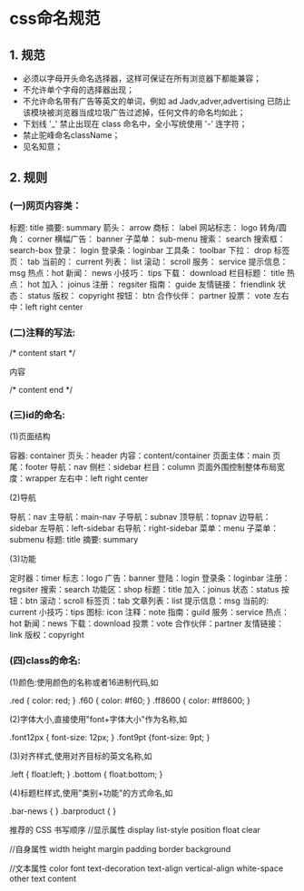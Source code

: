 # css命名规范

## 1. 规范

- 必须以字母开头命名选择器，这样可保证在所有浏览器下都能兼容；
- 不允许单个字母的选择器出现；
- 不允许命名带有广告等英文的单词，例如 ad Jadv,adver,advertising 已防止该模块被浏览器当成垃圾广告过滤掉，任何文件的命名均如此；
- 下划线 '_'  禁止出现在 class 命名中，全小写统使用 '-' 连字符；
- 禁止驼峰命名className；
- 见名知意；

## 2. 规则

### (一)网页内容类：

标题: title
摘要: summary
箭头： arrow
商标： label
网站标志： logo
转角/圆角： corner
横幅广告： banner
子菜单： sub-menu
搜索： search
搜索框： search-box
登录： login
登录条：loginbar
工具条： toolbar
下拉： drop
标签页： tab
当前的： current
列表： list
滚动： scroll
服务： service
提示信息： msg
热点：hot
新闻： news
小技巧： tips
下载： download
栏目标题： title
热点： hot
加入： joinus
注册： regsiter
指南： guide
友情链接： friendlink
状态： status
版权： copyright
按钮： btn
合作伙伴： partner
投票： vote
左右中：left right center

### (二)注释的写法:

/*  content start  */

内容

/*  content end  */

### (三)id的命名:

(1)页面结构

容器: container
页头：header
内容：content/container
页面主体：main
页尾：footer
导航：nav
侧栏：sidebar
栏目：column
页面外围控制整体布局宽度：wrapper
左右中：left right center

(2)导航

导航：nav
主导航：main-nav
子导航：subnav
顶导航：topnav
边导航：sidebar
左导航：left-sidebar
右导航：right-sidebar
菜单：menu
子菜单：submenu
标题: title
摘要: summary

(3)功能

定时器：timer
标志：logo
广告：banner
登陆：login
登录条：loginbar
注册：regsiter
搜索：search
功能区：shop
标题：title
加入：joinus
状态：status
按钮：btn
滚动：scroll
标签页：tab
文章列表：list
提示信息：msg
当前的: current
小技巧：tips
图标: icon
注释：note
指南：guild
服务：service
热点：hot
新闻：news
下载：download
投票：vote
合作伙伴：partner
友情链接：link
版权：copyright

### (四)class的命名:

(1)颜色:使用颜色的名称或者16进制代码,如

.red { color: red; }
.f60 { color: #f60; }
.ff8600 { color: #ff8600; }

(2)字体大小,直接使用"font+字体大小"作为名称,如

.font12px { font-size: 12px; }
.font9pt {font-size: 9pt; }

(3)对齐样式,使用对齐目标的英文名称,如

.left { float:left; }
.bottom { float:bottom; }

(4)标题栏样式,使用"类别+功能"的方式命名,如

.bar-news { }
.barproduct { }



推荐的 CSS 书写顺序
//显示属性
display
list-style
position
float
clear

//自身属性
width
height
margin
padding
border
background

//文本属性
color
font
text-decoration
text-align
vertical-align
white-space
other text
content